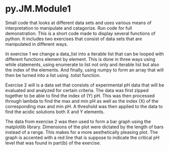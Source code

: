 # py.JM.Module1
Small code that looks at different data sets and uses various means of interpretation to manipulate and catagorize. Run code for full demonstration. 
This is a short code made to display several functions of python. It includes two exercises that consist of data sets that are manipulated in different ways.  

In exercise 1 we change a data_list into a iterable list that can be looped with different functions element by element. This is done in three ways using while statements, using enumerate to list not only and iterable list but also the index of the elements. And finally, using numpy to form an array that will then be turned into a list using .tolist function. 

Exercise 2 will is a data set that consists of experimental pH data that will be evaluated and analyzed for certain criteria. The data was first zipped together to be able to find the index of (Y) pH. This was then processed through lambda to find the max and min pH as well as the index (X) of the corresponding max and min pH. A threshold was then applied to the data to find the acidic solutions both X and Y elements.  

The data from exercise 2 was then used to form a bar graph using the matplotlib library. Dimensions of the plot were dictated by the length of bars instead of a range. This makes for a more aesthetically pleasing plot. The graph is accented with a red line that is suppose to indicate the critical pH level that was found in part(b) of the exercise.  
